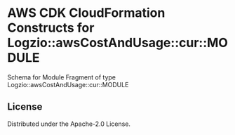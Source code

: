 # AWS CDK CloudFormation Constructs for Logzio::awsCostAndUsage::cur::MODULE

Schema for Module Fragment of type Logzio::awsCostAndUsage::cur::MODULE

## License

Distributed under the Apache-2.0 License.
